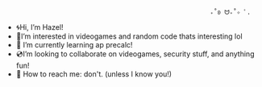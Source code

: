                                                              ₊˚ʚ ᗢ₊˚✧ ﾟ. 
- 🌀Hi, I’m Hazel!
- 🫧I’m interested in videogames and random code thats interesting lol
- 🍥 I’m currently learning ap precalc!
- 💿I’m looking to collaborate on videogames, security stuff, and anything fun!
- 💌 How to reach me: don't. (unless I know you!)

<!---
witchhazelz/witchhazelz is a ✨ special ✨ repository because its `README.md` (this file) appears on your GitHub profile.
You can click the Preview link to take a look at your changes.
--->
